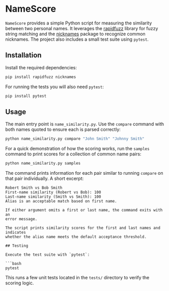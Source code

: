 # NameScore

`NameScore` provides a simple Python script for measuring the similarity
between two personal names. It leverages the
[rapidfuzz](https://github.com/maxbachmann/RapidFuzz) library for fuzzy string
matching and the [nicknames](https://pypi.org/project/nicknames/) package to
recognize common nicknames. The project also includes a small test suite using
`pytest`.

## Installation

Install the required dependencies:

```bash
pip install rapidfuzz nicknames
```

For running the tests you will also need `pytest`:

```bash
pip install pytest
```

## Usage

The main entry point is `name_similarity.py`. Use the `compare` command with
both names quoted to ensure each is parsed correctly:

```bash
python name_similarity.py compare "John Smith" "Johnny Smith"
```

For a quick demonstration of how the scoring works, run the `samples`
command to print scores for a collection of common name pairs:

```bash
python name_similarity.py samples
```

The command prints information for each pair similar to running
`compare` on that pair individually. A short excerpt:

```text
Robert Smith vs Bob Smith
First-name similarity (Robert vs Bob): 100
Last-name similarity (Smith vs Smith): 100
Alias is an acceptable match based on first name.

If either argument omits a first or last name, the command exits with an
error message.

The script prints similarity scores for the first and last names and indicates
whether the alias name meets the default acceptance threshold.

## Testing

Execute the test suite with `pytest`:

```bash
pytest
```

This runs a few unit tests located in the `tests/` directory to verify the
scoring logic.
